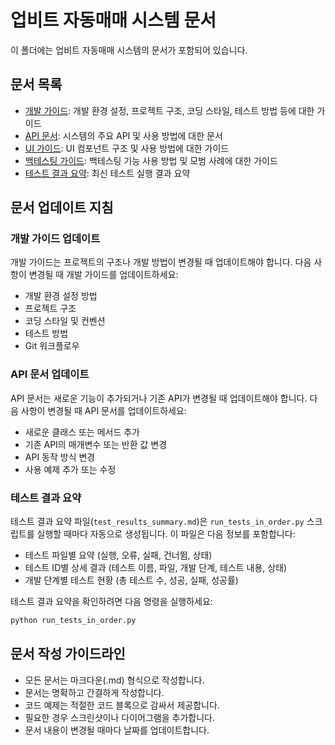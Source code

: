 # 업비트 자동매매 시스템 문서

이 폴더에는 업비트 자동매매 시스템의 문서가 포함되어 있습니다.

## 문서 목록

- [개발 가이드](development_guide.md): 개발 환경 설정, 프로젝트 구조, 코딩 스타일, 테스트 방법 등에 대한 가이드
- [API 문서](api_docs.md): 시스템의 주요 API 및 사용 방법에 대한 문서
- [UI 가이드](ui_guide.md): UI 컴포넌트 구조 및 사용 방법에 대한 가이드
- [백테스팅 가이드](backtesting_guide.md): 백테스팅 기능 사용 방법 및 모범 사례에 대한 가이드
- [테스트 결과 요약](test_results_summary.md): 최신 테스트 실행 결과 요약

## 문서 업데이트 지침

### 개발 가이드 업데이트

개발 가이드는 프로젝트의 구조나 개발 방법이 변경될 때 업데이트해야 합니다. 다음 사항이 변경될 때 개발 가이드를 업데이트하세요:

- 개발 환경 설정 방법
- 프로젝트 구조
- 코딩 스타일 및 컨벤션
- 테스트 방법
- Git 워크플로우

### API 문서 업데이트

API 문서는 새로운 기능이 추가되거나 기존 API가 변경될 때 업데이트해야 합니다. 다음 사항이 변경될 때 API 문서를 업데이트하세요:

- 새로운 클래스 또는 메서드 추가
- 기존 API의 매개변수 또는 반환 값 변경
- API 동작 방식 변경
- 사용 예제 추가 또는 수정

### 테스트 결과 요약

테스트 결과 요약 파일(`test_results_summary.md`)은 `run_tests_in_order.py` 스크립트를 실행할 때마다 자동으로 생성됩니다. 이 파일은 다음 정보를 포함합니다:

- 테스트 파일별 요약 (실행, 오류, 실패, 건너뜀, 상태)
- 테스트 ID별 상세 결과 (테스트 이름, 파일, 개발 단계, 테스트 내용, 상태)
- 개발 단계별 테스트 현황 (총 테스트 수, 성공, 실패, 성공률)

테스트 결과 요약을 확인하려면 다음 명령을 실행하세요:

```bash
python run_tests_in_order.py
```

## 문서 작성 가이드라인

- 모든 문서는 마크다운(.md) 형식으로 작성합니다.
- 문서는 명확하고 간결하게 작성합니다.
- 코드 예제는 적절한 코드 블록으로 감싸서 제공합니다.
- 필요한 경우 스크린샷이나 다이어그램을 추가합니다.
- 문서 내용이 변경될 때마다 날짜를 업데이트합니다.